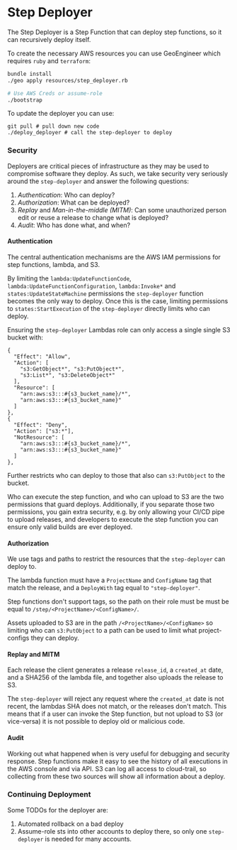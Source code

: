 # Step Deployer

The Step Deployer is a Step Function that can deploy step functions, so it can recursively deploy itself.

To create the necessary AWS resources you can use GeoEngineer which requires `ruby` and `terraform`:

```bash
bundle install
./geo apply resources/step_deployer.rb
```

```bash
# Use AWS Creds or assume-role
./bootstrap
```

To update the deployer you can use:

```
git pull # pull down new code
./deploy_deployer # call the step-deployer to deploy
```

### Security

Deployers are critical pieces of infrastructure as they may be used to compromise software they deploy. As such, we take security very seriously around the `step-deployer` and answer the following questions:

1. *Authentication*: Who can deploy?
2. *Authorization*: What can be deployed?
3. *Replay* and *Man-in-the-middle (MITM)*: Can some unauthorized person edit or reuse a release to change what is deployed?
4. *Audit*: Who has done what, and when?

#### Authentication

The central authentication mechanisms are the AWS IAM permissions for step functions, lambda, and S3.

By limiting the `lambda:UpdateFunctionCode`, `lambda:UpdateFunctionConfiguration`, `lambda:Invoke*` and `states:UpdateStateMachine` permissions the `step-deployer` function becomes the only way to deploy. Once this is the case, limiting permissions to `states:StartExecution` of the `step-deployer` directly limits who can deploy.

Ensuring the `step-deployer` Lambdas role can only access a single single S3 bucket with:

```
{
  "Effect": "Allow",
  "Action": [
    "s3:GetObject*", "s3:PutObject*",
    "s3:List*", "s3:DeleteObject*"
  ],
  "Resource": [
    "arn:aws:s3:::#{s3_bucket_name}/*",
    "arn:aws:s3:::#{s3_bucket_name}"
  ]
},
{
  "Effect": "Deny",
  "Action": ["s3:*"],
  "NotResource": [
    "arn:aws:s3:::#{s3_bucket_name}/*",
    "arn:aws:s3:::#{s3_bucket_name}"
  ]
},
```

Further restricts who can deploy to those that also can `s3:PutObject` to the bucket.

Who can execute the step function, and who can upload to S3 are the two permissions that guard deploys. Additionally, if you separate those two permissions, you gain extra security, e.g. by only allowing your CI/CD pipe to upload releases, and developers to execute the step function you can ensure only valid builds are ever deployed.

#### Authorization

We use tags and paths to restrict the resources that the `step-deployer` can deploy to.

The lambda function must have a `ProjectName` and `ConfigName` tag that match the release, and a `DeployWith` tag equal to `"step-deployer"`.

Step functions don't support tags, so the path on their role must be must be equal to `/step/<ProjectName>/<ConfigName>/`.

Assets uploaded to S3 are in the path `/<ProjectName>/<ConfigName>` so limiting who can `s3:PutObject` to a path can be used to limit what project-configs they can deploy.

#### Replay and MITM

Each release the client generates a release `release_id`, a `created_at` date, and a SHA256 of the lambda file, and together also uploads the release to S3.

The `step-deployer` will reject any request where the `created_at` date is not recent, the lambdas SHA does not match, or the releases don't match. This means that if a user can invoke the Step function, but not upload to S3 (or vice-versa) it is not possible to deploy old or malicious code.

#### Audit

Working out what happened when is very useful for debugging and security response. Step functions make it easy to see the history of all executions in the AWS console and via API. S3 can log all access to cloud-trail, so collecting from these two sources will show all information about a deploy.

### Continuing Deployment

Some TODOs for the deployer are:

1. Automated rollback on a bad deploy
1. Assume-role sts into other accounts to deploy there, so only one `step-deployer` is needed for many accounts.
